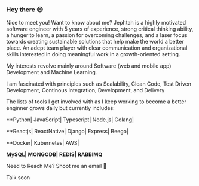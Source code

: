 ### Hey there 😄

<!--
**jephtah/Jephtah** is a ✨ _special_ ✨ repository because its `README.md` (this file) appears on your GitHub profile.

Here are some ideas to get you started:

- 🔭 I’m currently working on ...
- 🌱 I’m currently learning ...
- 👯 I’m looking to collaborate on ...
- 🤔 I’m looking for help with ...
- 💬 Ask me about ...
- 📫 How to reach me: ...
- 😄 Pronouns: ...
- ⚡ Fun fact: ...
-->

Nice to meet you! Want to know about me? Jephtah is a highly motivated software engineer with 5 years of experience, strong critical thinking ability, a hunger to learn, a passion for overcoming challenges, and a laser focus towards creating sustainable solutions that help make the world a better place. An adept team player with clear communication and organizational skills interested in doing meaningful work in a growth-oriented setting.

My interests revolve mainly around Software (web and mobile app) Development and Machine Learning.

I am fascinated with principles such as Scalability, Clean Code, Test Driven Development, Continous Integration, Development, and Delivery

The lists of tools I get involved with as I keep working to become a better enginner grows daily but currently includes:

**Python| JavaScript| Typescript| Node.js| Golang| 

**Reactjs| ReactNative| Django| Express| Beego|

**Docker| Kubernetes| AWS| 

**MySQL| MONGODB| REDIS| RABBIMQ** 

Need to Reach Me? Shoot me an email 📩

Talk soon
